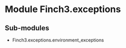 Module Finch3.exceptions
========================

Sub-modules
-----------
* Finch3.exceptions.environment_exceptions